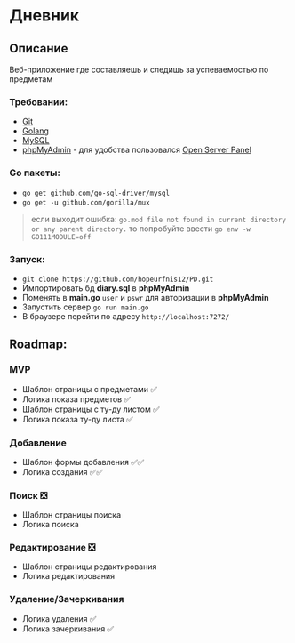# Дневник

## Описание
Веб-приложение где составляешь и следишь за успеваемостью по предметам

### Требовании:
* [Git](https://docs.github.com/en/desktop/installing-and-configuring-github-desktop/installing-and-authenticating-to-github-desktop/installing-github-desktop)
* [Golang](https://go.dev/doc/install)
* [MySQL](https://dev.mysql.com/downloads/mysql/)
* [phpMyAdmin](https://www.phpmyadmin.net/) - для удобства пользовался [Open Server Panel](https://ospanel.io/) 

### Go пакеты:
* `go get github.com/go-sql-driver/mysql`
* `go get -u github.com/gorilla/mux`

> если выходит ошибка:  `go.mod file not found in current directory or any parent directory.` то попробуйте ввести `go env -w GO111MODULE=off`

### Запуск:
* `git clone https://github.com/hopeurfnis12/PD.git`
* Импортировать бд **diary.sql** в **phpMyAdmin**
* Поменять в **main.go** `user` и `pswr` для авторизации в **phpMyAdmin**
* Запустить сервер `go run main.go` 	
* В браузере перейти по адресу `http://localhost:7272/`

## Roadmap:
### MVP
* Шаблон страницы с предметами ✅
* Логика показа предметов ✅
* Шаблон страницы с ту-ду листом ✅
* Логика показа ту-ду листа ✅

### Добавление
* Шаблон формы добавления ✅✅
* Логика создания ✅✅

### Поиск ❎
* Шаблон страницы поиска
* Логика поиска

### Редактирование ❎
* Шаблон страницы редактирования
* Логика редактирования

### Удаление/Зачеркивания
* Логика удаления ✅
* Логика зачеркивания ✅
